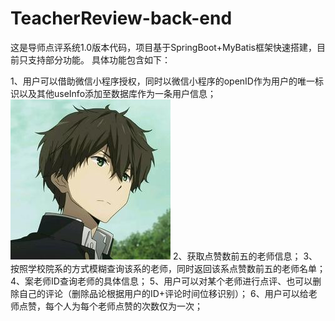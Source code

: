 # TeacherReview-back-end
这是导师点评系统1.0版本代码，项目基于SpringBoot+MyBatis框架快速搭建，目前只支持部分功能。
具体功能包含如下：

1、用户可以借助微信小程序授权，同时以微信小程序的openID作为用户的唯一标识以及其他useInfo添加至数据库作为一条用户信息；
![image text](https://github.com/Onemeaning/TeacherReview-back-end/blob/master/src/main/resources/static/p1.jpg)
2、获取点赞数前五的老师信息；
3、按照学校院系的方式模糊查询该系的老师，同时返回该系点赞数前五的老师名单；
4、案老师ID查询老师的具体信息；
5、用户可以对某个老师进行点评、也可以删除自己的评论（删除品论根据用户的ID+评论时间位移识别）；
6、用户可以给老师点赞，每个人为每个老师点赞的次数仅为一次；
